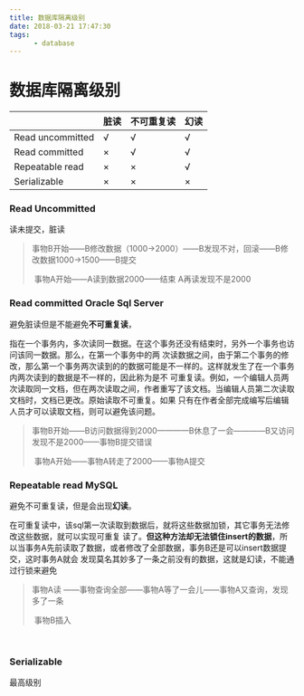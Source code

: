 ```yaml
---
title: 数据库隔离级别
date: 2018-03-21 17:47:30
tags: 
      - database
---
```


# 数据库隔离级别
<!-- more -->

|                  | 脏读 | 不可重复读 | 幻读 |
| ---------------- | ---- | ---------- | ---- |
| Read uncommitted | √    | √          | √    |
| Read committed   | ×    | √          | √    |
| Repeatable read  | ×    | ×          | √    |
| Serializable     | ×    | ×          | ×    |

### Read Uncommitted

读未提交，脏读

>事物B开始——B修改数据（1000->2000）——B发现不对，回滚——B修改数据1000->1500——B提交
>
>​	事物A开始——A读到数据2000——结束									A再读发现不是2000



### Read committed    Oracle Sql Server

避免脏读但是不能避免**不可重复读**，

指在一个事务内，多次读同一数据。在这个事务还没有结束时，另外一个事务也访问该同一数据。那么，在第一个事务中的两 次读数据之间，由于第二个事务的修改，那么第一个事务两次读到的的数据可能是不一样的。这样就发生了在一个事务内两次读到的数据是不一样的，因此称为是不 可重复读。例如，一个编辑人员两次读取同一文档，但在两次读取之间，作者重写了该文档。当编辑人员第二次读取文档时，文档已更改。原始读取不可重复。如果 只有在作者全部完成编写后编辑人员才可以读取文档，则可以避免该问题。

>事物B开始——B访问数据得到2000————B休息了一会————B又访问发现不是2000——事物B提交错误
>
>​					   事物A开始——事物A转走了2000——事物A提交



### Repeatable read   MySQL

避免不可重复读，但是会出现**幻读**。

在可重复读中，该sql第一次读取到数据后，就将这些数据加锁，其它事务无法修改这些数据，就可以实现可重复 读了。**但这种方法却无法锁住insert的数据**，所以当事务A先前读取了数据，或者修改了全部数据，事务B还是可以insert数据提交，这时事务A就会 发现莫名其妙多了一条之前没有的数据，这就是幻读，不能通过行锁来避免

> 事物A读 ——事物查询全部——事物A等了一会儿——事物A又查询，发现多了一条
>
> ​						事物B插入

​		

### Serializable

最高级别